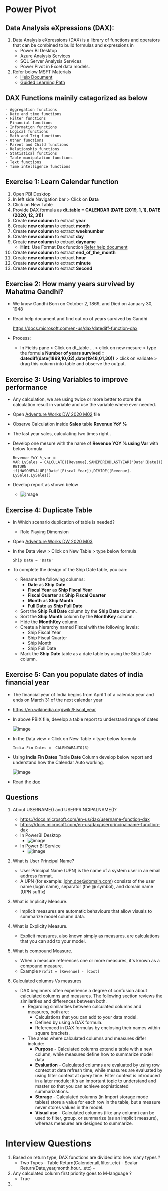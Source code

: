 
# Power Pivot

## Data Analysis eXpressions (DAX):
1. Data Analysis eXpressions (DAX) is a library of functions and operators that can be combined to build formulas and expressions in 
    - Power BI Desktop
    - Azure Analysis Services
    - SQL Server Analysis Services
    - Power Pivot in Excel data models.
1. Refer below MSFT Materials
    - [Help Document](https://docs.microsoft.com/en-us/dax/)
    - [Guided Learning Path](https://docs.microsoft.com/en-us/learn/paths/dax-power-bi/)

## DAX Functions mainily catagorized as below

    - Aggregation functions
    - Date and time functions
    - Filter functions
    - Financial functions 
    - Information functions
    - Logical functions
    - Math and Trig functions
    - Other functions
    - Parent and Child functions
    - Relationship functions
    - Statistical functions
    - Table manipulation functions
    - Text functions
    - Time intelligence functions

## Exercise 1: Learn Calendar function

1. Open PBI Desktop
1. In left side Navigation bar > Click on **Data**
1. Click on New Table
1. Provide DAX formula as **dt_table = CALENDAR (DATE (2019, 1, 1), DATE (2020, 12, 31))**
1. Create **new column** to extract **year**
2. Create **new column** to extract **month**
3. Create **new column** to extract **weeknumber**
4. Create **new column** to extract **day**
5. Create **new column** to extract **dayname**
    - **Hint:** Use Format Dax function [Refer help document](https://docs.microsoft.com/en-us/dax/format-function-dax#custom-datetime-formats)
7. Create **new column** to extract **end_of_the_month**
8. Create **new column** to extract **hour**
9. Create **new column** to extract **minute**
10. Create **new column** to extract **Second**

## Exercise 2: How many years survived by Mahatma Gandhi?

- We know Gandhi Born on October 2, 1869, and Died on January 30, 1948
- Read help document and find out no of years survived by Gandhi

    https://docs.microsoft.com/en-us/dax/datediff-function-dax
 - Process:
    - In Fields pane > Click on dt_table ... > click on new mesure > type the formula **Number of years survived = datediff(date(1869,10,02),date(1948,01,30))** > click on validate > drag this column into table and observe the output.

## Exercise 3: Using Variables to improve performance
- Any calculation, we are using twice or more better to store the calculation result in variable and use the variable where ever needed.
- Open [Adventure Works DW 2020 M02](https://github.com/rritec/powerbi/raw/master/Labdata/Adventure%20Works%20DW%202020%20M02.pbix) file
- Observe Calculation inside **Sales** table **Revenue YoY %**
- The last year sales, calculating two times right .
- Develop one mesure with the name of **Revenue YOY % using Var** with below formula

    ```
    Revenue YoY %_var =     
    VAR LySales = CALCULATE([Revenue],SAMEPERIODLASTYEAR('Date'[Date]))
    RETURN
    if(HASONEVALUE('Date'[Fiscal Year]),DIVIDE([Revenue]-LySales,LySales))
    ```
- Develop report as shown below
    - ![image](https://user-images.githubusercontent.com/20516321/147716190-3778224e-e457-4198-ae42-7a6d1fd08f7c.png)


## Exercise 4: Duplicate Table
- In Which scenario duplication of table is needed?
    - Role Playing Dimension
- Open [Adventure Works DW 2020 M03](https://github.com/rritec/powerbi/raw/master/Labdata/Adventure%20Works%20DW%202020%20M03.pbix)
- In the Data view > Click on New Table > type below formula 

    ```
    Ship Date = 'Date'
    ```
- To complete the design of the Ship Date table, you can:
    - Rename the following columns:
        - **Date** as **Ship Date**
        - **Fiscal Year** as **Ship Fiscal Year**
        - **Fiscal Quarter** as **Ship Fiscal Quarter**
        - **Month** as **Ship Month**
        - **Full Date** as **Ship Full Date**
    - Sort the **Ship Full Date** column by the **Ship Date** column.
    - Sort the **Ship Month** column by the **MonthKey** column.
    - Hide the **MonthKey** column.
    - Create a hierarchy named Fiscal with the following levels:
        - Ship Fiscal Year
        - Ship Fiscal Quarter
        - Ship Month
        - Ship Full Date
    - Mark the **Ship Date** table as a date table by using the Ship Date column.

## Exercise 5: Can you populate dates of india financial year
- The financial year of India begins from April 1 of a calendar year and ends on March 31 of the next calendar year
- https://en.wikipedia.org/wiki/Fiscal_year
- In above PBIX file, develop a table report to understand range of dates

  ![image](https://user-images.githubusercontent.com/20516321/111573915-72de0680-87d1-11eb-8895-158a5d895da2.png)

- In the Data view > Click on New Table > type below formula 

    ```
    India Fin Dates =  CALENDARAUTO(3)
    ```
 - Using **India Fin Dates** Table **Date** Column  develop below report and understand how the Calendar Auto working.

   ![image](https://user-images.githubusercontent.com/20516321/111574107-d831f780-87d1-11eb-83ca-9b1254d9e1ff.png)

 - Read the [doc](https://docs.microsoft.com/en-us/dax/calendarauto-function-dax)



## Questions
1. About USERNAME() and USERPRINCIPALNAME()?
    - https://docs.microsoft.com/en-us/dax/username-function-dax
    - https://docs.microsoft.com/en-us/dax/userprincipalname-function-dax
    - In PowerBI Desktop
        - ![image](https://user-images.githubusercontent.com/20516321/109728973-34dfc080-7bdd-11eb-8dbb-ad4fd8316da4.png)
    - In Power BI Service
        - ![image](https://user-images.githubusercontent.com/20516321/109729142-740e1180-7bdd-11eb-9ec5-25db46bfd2cf.png)
        
 1. What is User Principal Name?
    - User Principal Name (UPN) is the name of a system user in an email address format.
    - A UPN (for example: john.doe@domain.com) consists of the user name (login name), separator (the @ symbol), and domain name (UPN suffix)
  
1. What is Implicity Measure.
    - Implicit measures are automatic behaviours that allow visuals to summarize model column data. 
1. What is Explicity Measure.
    - Explicit measures, also known simply as measures, are calculations that you can add to your model.
1. What is compound Measure.
    - When a measure references one or more measures, it's known as a compound measure.
    - Example ``` Profit = [Revenue] - [Cost] ```

1. Calculated columns Vs measures

    - DAX beginners often experience a degree of confusion about calculated columns and measures. The following section reviews the similarities and differences between both.
        - Regarding similarities between calculated columns and measures, both are:
            - Calculations that you can add to your data model.
            - Defined by using a DAX formula.
            - Referenced in DAX formulas by enclosing their names within square brackets.
        - The areas where calculated columns and measures differ include:
            - **Purpose** - Calculated columns extend a table with a new column, while measures define how to summarize model data.
            - **Evaluation** - Calculated columns are evaluated by using row context at data refresh time, while measures are evaluated by using filter context at query time. Filter context is introduced in a later module; it's an important topic to understand and master so that you can achieve sophisticated summarizations.
            - **Storage** - Calculated columns (in Import storage mode tables) store a value for each row in the table, but a measure never stores values in the model.
            - **Visual use** - Calculated columns (like any column) can be used to filter, group, or summarize (as an implicit measure), whereas measures are designed to summarize.
# Interview Questions 
1. Based on return type, DAX functions are divided into how many types ?
    - Two Types
          - Table Return(Calender,all,filter..etc)
          - Scalar Return(Date,year,month,hour...etc)    - 
2. Any calculated column first priority goes to M-language ?
    - True
3. 


 



